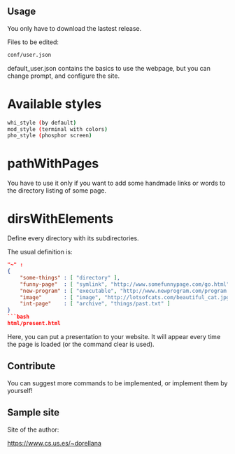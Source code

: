 ## Usage

You only have to download the lastest release.

Files to be edited:

```bash
conf/user.json
```
default_user.json contains the basics to use the webpage, but you can change prompt, and configure the site.

# Available styles

```bash
whi_style (by default)
mod_style (terminal with colors)
pho_style (phosphor screen)
```

# pathWithPages

You have to use it only if you want to add some handmade links or words to the directory listing of some page.

# dirsWithElements

Define every directory with its subdirectories.

The usual definition is:

```json
"~" :
{
    "some-things" : [ "directory" ],
    "funny-page"  : [ "symlink", "http://www.somefunnypage.com/go.html" ],
    "new-program" : [ "executable", "http://www.newprogram.com/program.exe" ],
    "image"       : [ "image", "http://lotsofcats.com/beautiful_cat.jpg" ],
    "int-page"    : [ "archive", "things/past.txt" ]
}
```bash
html/present.html
```
Here, you can put a presentation to your website.
It will appear every time the page is loaded (or the command clear is used).

## Contribute

You can suggest more commands to be implemented, or implement them by yourself!

## Sample site

Site of the author:

https://www.cs.us.es/~dorellana